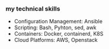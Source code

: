 ### my technical skills
 - Configuration Management: Ansible
 - Scripting: Bash, Pyhton, sed, awk
 - Containers: Docker, containerd, K8S
 - Cloud Platforms: AWS, Openstack
